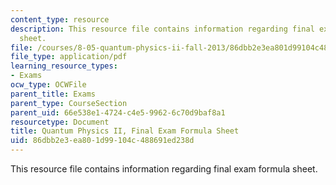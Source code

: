 ```yaml
---
content_type: resource
description: This resource file contains information regarding final exam formula
  sheet.
file: /courses/8-05-quantum-physics-ii-fall-2013/86dbb2e3ea801d99104c488691ed238d_MIT8_05F13_exam_form_2013.pdf
file_type: application/pdf
learning_resource_types:
- Exams
ocw_type: OCWFile
parent_title: Exams
parent_type: CourseSection
parent_uid: 66e538e1-4724-c4e5-9962-6c70d9baf8a1
resourcetype: Document
title: Quantum Physics II, Final Exam Formula Sheet
uid: 86dbb2e3-ea80-1d99-104c-488691ed238d
---
```

This resource file contains information regarding final exam formula sheet.

